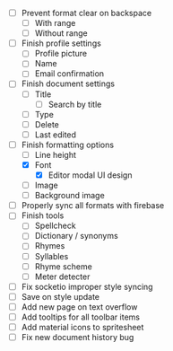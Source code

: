 - [ ] Prevent format clear on backspace
  - [ ] With range
  - [ ] Without range
- [ ] Finish profile settings
  - [ ] Profile picture
  - [ ] Name
  - [ ] Email confirmation
- [ ] Finish document settings
  - [ ] Title
    - [ ] Search by title
  - [ ] Type
  - [ ] Delete
  - [ ] Last edited
- [ ] Finish formatting options
  - [ ] Line height
  - [x] Font
    - [x] Editor modal UI design
  - [ ] Image
  - [ ] Background image
- [ ] Properly sync all formats with firebase
- [ ] Finish tools
  - [ ] Spellcheck
  - [ ] Dictionary / synonyms
  - [ ] Rhymes
  - [ ] Syllables
  - [ ] Rhyme scheme
  - [ ] Meter detecter
- [ ] Fix socketio improper style syncing
- [ ] Save on style update
- [ ] Add new page on text overflow
- [ ] Add tooltips for all toolbar items
- [ ] Add material icons to spritesheet
- [ ] Fix new document history bug
